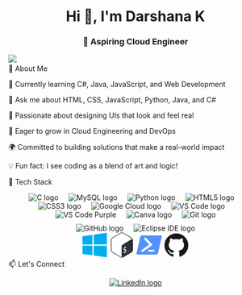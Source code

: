 <h1 align="center">Hi 👋, I'm Darshana K</h1> <h3 align="center">🚀 Aspiring Cloud Engineer</h3>
<div align="left"> <img src="https://media.giphy.com/media/SWoSkN6DxTszqIKEqv/giphy.gif" width="200" /> </div>
🌟 About Me

🌱 Currently learning C#, Java, JavaScript, and Web Development

💬 Ask me about HTML, CSS, JavaScript, Python, Java, and C#

🎨 Passionate about designing UIs that look and feel real

🚀 Eager to grow in Cloud Engineering and DevOps

🌍 Committed to building solutions that make a real-world impact

💡 Fun fact: I see coding as a blend of art and logic!

🚀 Tech Stack
<div align="center"> <img src="https://skillicons.dev/icons?i=c" height="49" alt="C logo" /> <img width="12" /> <img src="https://cdn.jsdelivr.net/gh/devicons/devicon/icons/mysql/mysql-original.svg" height="49" alt="MySQL logo" /> <img width="12" /> <img src="https://cdn.jsdelivr.net/gh/devicons/devicon/icons/python/python-original.svg" height="49" alt="Python logo" /> <img width="12" /> <img src="https://skillicons.dev/icons?i=html" height="49" alt="HTML5 logo" /> <img width="12" /> <img src="https://cdn.jsdelivr.net/gh/devicons/devicon/icons/css3/css3-original.svg" height="49" alt="CSS3 logo" /> <img width="12" /> <img src="https://skillicons.dev/icons?i=gcp" height="49" alt="Google Cloud logo" /> <img width="12" /> <img src="https://skillicons.dev/icons?i=vscode" height="49" alt="VS Code logo" /> <img width="12" /> <img src="https://img.icons8.com/color/48/visual-studio.png" height="50" alt="VS Code Purple" /> <img width="12" /> <img src="https://cdn.jsdelivr.net/gh/devicons/devicon/icons/canva/canva-original.svg" height="49" alt="Canva logo" /> <img width="12" /> <img src="https://cdn.jsdelivr.net/gh/devicons/devicon/icons/git/git-original.svg" height="49" alt="Git logo" /> </div> <div align="center" style="margin-top: 10px;"> <img src="https://skillicons.dev/icons?i=github" height="40" alt="GitHub logo" /> <img width="12" /> <img src="https://skillicons.dev/icons?i=eclipse" height="40" alt="Eclipse IDE logo" /> </div>
<div align="center"> <img src="https://raw.githubusercontent.com/devicons/devicon/master/icons/windows8/windows8-original.svg" height="50" alt="Windows Terminal" /> <img src="https://raw.githubusercontent.com/devicons/devicon/master/icons/bash/bash-original.svg" height="50" alt="Bash" /> <img src="https://raw.githubusercontent.com/devicons/devicon/master/icons/powershell/powershell-original.svg" height="50" alt="PowerShell" /> <img src="https://raw.githubusercontent.com/devicons/devicon/master/icons/github/github-original.svg" height="50" alt="GitHub Actions" /> </div>
📫 Let's Connect
<p align="center"> <a href="https://www.linkedin.com/in/Darshana-k-687775349"> <img src="https://skillicons.dev/icons?i=linkedin" height="49" alt="LinkedIn logo" /> </a> </p>
